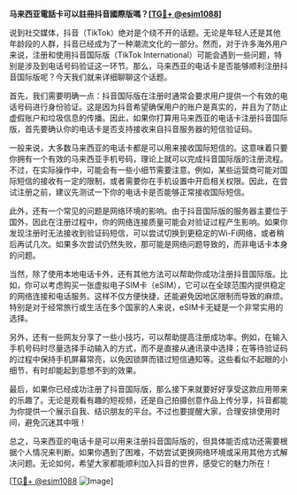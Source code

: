 **马来西亚電話卡可以註冊抖音國際版嗎？[[TG💪+ @esim1088](https://t.me/s/esim1088)]**

说到社交媒体，抖音（TikTok）绝对是个绕不开的话题。无论是年轻人还是其他年龄段的人群，抖音已经成为了一种潮流文化的一部分。然而，对于许多海外用户来说，注册和使用抖音国际版（TikTok International）可能会遇到一些问题，特别是涉及到电话号码验证这一环节。那么，马来西亚的电话卡是否能够顺利注册抖音国际版呢？今天我们就来详细聊聊这个话题。

首先，我们需要明确一点：抖音国际版在注册时通常会要求用户提供一个有效的电话号码进行身份验证。这是因为抖音希望确保用户的账户是真实的，并且为了防止虚假账户和垃圾信息的传播。因此，如果你打算用马来西亚的电话卡注册抖音国际版，首先要确认你的电话卡是否支持接收来自抖音服务器的短信验证码。

一般来说，大多数马来西亚的电话卡都是可以用来接收国际短信的。这意味着只要你拥有一个有效的马来西亚手机号码，理论上就可以完成抖音国际版的注册流程。不过，在实际操作中，可能会有一些小细节需要注意。例如，某些运营商可能对国际短信的接收有一定的限制，或者需要你在手机设置中开启相关权限。因此，在尝试注册之前，建议先测试一下你的电话卡是否能够正常接收国际短信。

此外，还有一个常见的问题是网络环境的影响。由于抖音国际版的服务器主要位于国外，因此在注册过程中，你的网络连接质量可能会对验证过程产生影响。如果你发现注册时无法接收到验证码短信，可以尝试切换到更稳定的Wi-Fi网络，或者稍后再试几次。如果多次尝试仍然失败，那可能是网络问题导致的，而非电话卡本身的问题。

当然，除了使用本地电话卡外，还有其他方法可以帮助你成功注册抖音国际版。比如，你可以考虑购买一张虚拟电子SIM卡（eSIM），它可以在全球范围内提供稳定的网络连接和电话服务。这样不仅方便快捷，还能避免因地区限制而导致的麻烦。特别是对于经常旅行或生活在多个国家的人来说，eSIM卡无疑是一个非常实用的选择。

另外，还有一些网友分享了一些小技巧，可以帮助提高注册成功率。例如，在输入手机号码时尽量选择手动输入的方式，而不是直接从通讯录中选择；在等待验证码的过程中保持手机屏幕常亮，以免因锁屏而错过短信通知等。这些看似不起眼的小细节，有时却能起到意想不到的效果。

最后，如果你已经成功注册了抖音国际版，那么接下来就要好好享受这款应用带来的乐趣了。无论是观看有趣的短视频，还是自己拍摄创意作品上传分享，抖音都能为你提供一个展示自我、结识朋友的平台。不过也要提醒大家，合理安排使用时间，避免沉迷其中哦！

总之，马来西亚的电话卡是可以用来注册抖音国际版的，但具体能否成功还需要根据个人情况来判断。如果你遇到了困难，不妨尝试更换网络环境或采用其他方式解决问题。无论如何，希望大家都能顺利加入抖音的世界，感受它的魅力所在！

[[TG💪+ @esim1088](https://t.me/s/esim1088) ![Image](https://i.postimg.cc/4NQfJmqS/Snipaste-2025-05-13-00-14-12.png)]